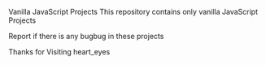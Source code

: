 Vanilla JavaScript Projects
This repository contains only vanilla JavaScript Projects

Report if there is any bugbug in these projects

Thanks for Visiting heart_eyes
